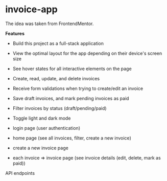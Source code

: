 # invoice-app

The idea was taken from FrontendMentor.

**Features**

- Build this project as a full-stack application
- View the optimal layout for the app depending on their device's screen size
- See hover states for all interactive elements on the page
- Create, read, update, and delete invoices
- Receive form validations when trying to create/edit an invoice
- Save draft invoices, and mark pending invoices as paid
- Filter invoices by status (draft/pending/paid)
- Toggle light and dark mode

- login page (user authentication)
- home page (see all invoices, filter, create a new invoice)
- create a new invoice page
- each invoice => invoice page (see invoice details (edit, delete, mark as paid))

API endpoints
